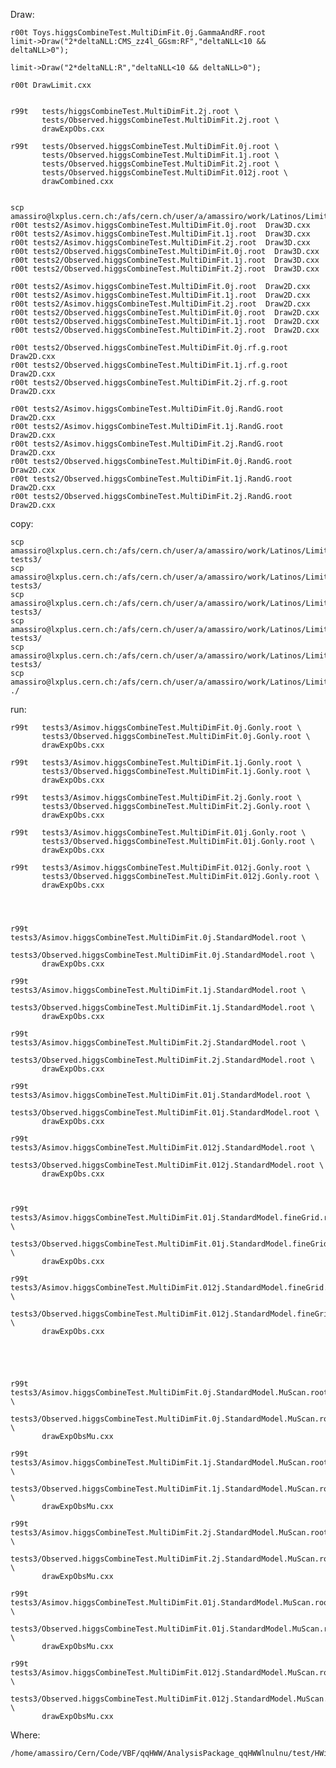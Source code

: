 
Draw:

    r00t Toys.higgsCombineTest.MultiDimFit.0j.GammaAndRF.root
    limit->Draw("2*deltaNLL:CMS_zz4l_GGsm:RF","deltaNLL<10 && deltaNLL>0");
    
    limit->Draw("2*deltaNLL:R","deltaNLL<10 && deltaNLL>0");
 
    r00t DrawLimit.cxx

    
    r99t   tests/higgsCombineTest.MultiDimFit.2j.root \
           tests/Observed.higgsCombineTest.MultiDimFit.2j.root \
           drawExpObs.cxx    

    r99t   tests/Observed.higgsCombineTest.MultiDimFit.0j.root \
           tests/Observed.higgsCombineTest.MultiDimFit.1j.root \
           tests/Observed.higgsCombineTest.MultiDimFit.2j.root \
           tests/Observed.higgsCombineTest.MultiDimFit.012j.root \
           drawCombined.cxx
       
       
    scp amassiro@lxplus.cern.ch:/afs/cern.ch/user/a/amassiro/work/Latinos/Limit/CMSSW_6_1_1/src/LimitCombine/
    r00t tests2/Asimov.higgsCombineTest.MultiDimFit.0j.root  Draw3D.cxx
    r00t tests2/Asimov.higgsCombineTest.MultiDimFit.1j.root  Draw3D.cxx
    r00t tests2/Asimov.higgsCombineTest.MultiDimFit.2j.root  Draw3D.cxx
    r00t tests2/Observed.higgsCombineTest.MultiDimFit.0j.root  Draw3D.cxx
    r00t tests2/Observed.higgsCombineTest.MultiDimFit.1j.root  Draw3D.cxx
    r00t tests2/Observed.higgsCombineTest.MultiDimFit.2j.root  Draw3D.cxx
       
    r00t tests2/Asimov.higgsCombineTest.MultiDimFit.0j.root  Draw2D.cxx
    r00t tests2/Asimov.higgsCombineTest.MultiDimFit.1j.root  Draw2D.cxx
    r00t tests2/Asimov.higgsCombineTest.MultiDimFit.2j.root  Draw2D.cxx
    r00t tests2/Observed.higgsCombineTest.MultiDimFit.0j.root  Draw2D.cxx
    r00t tests2/Observed.higgsCombineTest.MultiDimFit.1j.root  Draw2D.cxx
    r00t tests2/Observed.higgsCombineTest.MultiDimFit.2j.root  Draw2D.cxx
    
    r00t tests2/Observed.higgsCombineTest.MultiDimFit.0j.rf.g.root  Draw2D.cxx
    r00t tests2/Observed.higgsCombineTest.MultiDimFit.1j.rf.g.root  Draw2D.cxx
    r00t tests2/Observed.higgsCombineTest.MultiDimFit.2j.rf.g.root  Draw2D.cxx
    
    r00t tests2/Asimov.higgsCombineTest.MultiDimFit.0j.RandG.root  Draw2D.cxx
    r00t tests2/Asimov.higgsCombineTest.MultiDimFit.1j.RandG.root  Draw2D.cxx
    r00t tests2/Asimov.higgsCombineTest.MultiDimFit.2j.RandG.root  Draw2D.cxx
    r00t tests2/Observed.higgsCombineTest.MultiDimFit.0j.RandG.root  Draw2D.cxx
    r00t tests2/Observed.higgsCombineTest.MultiDimFit.1j.RandG.root  Draw2D.cxx
    r00t tests2/Observed.higgsCombineTest.MultiDimFit.2j.RandG.root  Draw2D.cxx
    
    
    
copy:

    scp amassiro@lxplus.cern.ch:/afs/cern.ch/user/a/amassiro/work/Latinos/Limit/CMSSW_6_1_1/src/LimitCombine/Asimov.higgsCombineTest.MultiDimFit.*j.Gonly.root    tests3/
    scp amassiro@lxplus.cern.ch:/afs/cern.ch/user/a/amassiro/work/Latinos/Limit/CMSSW_6_1_1/src/LimitCombine/Observed.higgsCombineTest.MultiDimFit.*j.Gonly.root  tests3/
    scp amassiro@lxplus.cern.ch:/afs/cern.ch/user/a/amassiro/work/Latinos/Limit/CMSSW_6_1_1/src/LimitCombine/*.higgsCombineTest.MultiDimFit.*j.StandardModel.root  tests3/
    scp amassiro@lxplus.cern.ch:/afs/cern.ch/user/a/amassiro/work/Latinos/Limit/CMSSW_6_1_1/src/LimitCombine/*.higgsCombineTest.MultiDimFit.*j.StandardModel.MuScan.root  tests3/
    scp amassiro@lxplus.cern.ch:/afs/cern.ch/user/a/amassiro/work/Latinos/Limit/CMSSW_6_1_1/src/LimitCombine/*.higgsCombineTest.MultiDimFit.*j.StandardModel.fineGrid.root  tests3/
    scp amassiro@lxplus.cern.ch:/afs/cern.ch/user/a/amassiro/work/Latinos/Limit/CMSSW_6_1_1/src/LimitCombine/Toys.higgsCombineTest.MultiDimFit.0j.StandardModel.root ./
    
    
run:

    r99t   tests3/Asimov.higgsCombineTest.MultiDimFit.0j.Gonly.root \
           tests3/Observed.higgsCombineTest.MultiDimFit.0j.Gonly.root \
           drawExpObs.cxx

    r99t   tests3/Asimov.higgsCombineTest.MultiDimFit.1j.Gonly.root \
           tests3/Observed.higgsCombineTest.MultiDimFit.1j.Gonly.root \
           drawExpObs.cxx

    r99t   tests3/Asimov.higgsCombineTest.MultiDimFit.2j.Gonly.root \
           tests3/Observed.higgsCombineTest.MultiDimFit.2j.Gonly.root \
           drawExpObs.cxx

    r99t   tests3/Asimov.higgsCombineTest.MultiDimFit.01j.Gonly.root \
           tests3/Observed.higgsCombineTest.MultiDimFit.01j.Gonly.root \
           drawExpObs.cxx
           
    r99t   tests3/Asimov.higgsCombineTest.MultiDimFit.012j.Gonly.root \
           tests3/Observed.higgsCombineTest.MultiDimFit.012j.Gonly.root \
           drawExpObs.cxx


           
           
    r99t   tests3/Asimov.higgsCombineTest.MultiDimFit.0j.StandardModel.root \
           tests3/Observed.higgsCombineTest.MultiDimFit.0j.StandardModel.root \
           drawExpObs.cxx

    r99t   tests3/Asimov.higgsCombineTest.MultiDimFit.1j.StandardModel.root \
           tests3/Observed.higgsCombineTest.MultiDimFit.1j.StandardModel.root \
           drawExpObs.cxx

    r99t   tests3/Asimov.higgsCombineTest.MultiDimFit.2j.StandardModel.root \
           tests3/Observed.higgsCombineTest.MultiDimFit.2j.StandardModel.root \
           drawExpObs.cxx

    r99t   tests3/Asimov.higgsCombineTest.MultiDimFit.01j.StandardModel.root \
           tests3/Observed.higgsCombineTest.MultiDimFit.01j.StandardModel.root \
           drawExpObs.cxx
           
    r99t   tests3/Asimov.higgsCombineTest.MultiDimFit.012j.StandardModel.root \
           tests3/Observed.higgsCombineTest.MultiDimFit.012j.StandardModel.root \
           drawExpObs.cxx
           
           
           
    r99t   tests3/Asimov.higgsCombineTest.MultiDimFit.01j.StandardModel.fineGrid.root \
           tests3/Observed.higgsCombineTest.MultiDimFit.01j.StandardModel.fineGrid.root \
           drawExpObs.cxx
           
    r99t   tests3/Asimov.higgsCombineTest.MultiDimFit.012j.StandardModel.fineGrid.root \
           tests3/Observed.higgsCombineTest.MultiDimFit.012j.StandardModel.fineGrid.root \
           drawExpObs.cxx



           
           
    r99t   tests3/Asimov.higgsCombineTest.MultiDimFit.0j.StandardModel.MuScan.root \
           tests3/Observed.higgsCombineTest.MultiDimFit.0j.StandardModel.MuScan.root \
           drawExpObsMu.cxx

    r99t   tests3/Asimov.higgsCombineTest.MultiDimFit.1j.StandardModel.MuScan.root \
           tests3/Observed.higgsCombineTest.MultiDimFit.1j.StandardModel.MuScan.root \
           drawExpObsMu.cxx

    r99t   tests3/Asimov.higgsCombineTest.MultiDimFit.2j.StandardModel.MuScan.root \
           tests3/Observed.higgsCombineTest.MultiDimFit.2j.StandardModel.MuScan.root \
           drawExpObsMu.cxx

    r99t   tests3/Asimov.higgsCombineTest.MultiDimFit.01j.StandardModel.MuScan.root \
           tests3/Observed.higgsCombineTest.MultiDimFit.01j.StandardModel.MuScan.root \
           drawExpObsMu.cxx
           
    r99t   tests3/Asimov.higgsCombineTest.MultiDimFit.012j.StandardModel.MuScan.root \
           tests3/Observed.higgsCombineTest.MultiDimFit.012j.StandardModel.MuScan.root \
           drawExpObsMu.cxx
           
           
           
Where:

    /home/amassiro/Cern/Code/VBF/qqHWW/AnalysisPackage_qqHWWlnulnu/test/HWidth/Plot/limits



    
    
    
    
    
